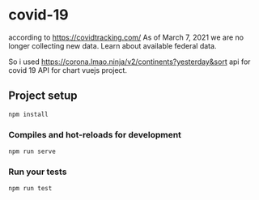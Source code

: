 # covid-19

according to https://covidtracking.com/ 
As of March 7, 2021 we are no longer collecting new data. Learn about available federal data.

So i used https://corona.lmao.ninja/v2/continents?yesterday&sort api for covid 19 API
for chart vuejs project. 

## Project setup
```
npm install
```

### Compiles and hot-reloads for development
```
npm run serve
```

### Run your tests
```
npm run test
```
